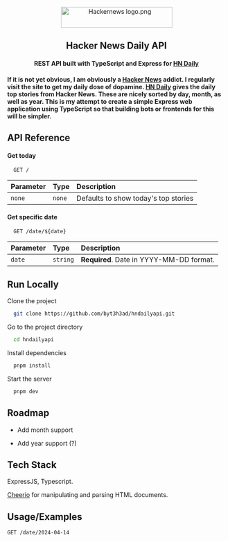 <p align="center">
    <img src="https://upload.wikimedia.org/wikipedia/en/b/bf/Hackernews_logo.png" alt="Hackernews logo.png" height="48" width="257" />
    <h2 align="center">Hacker News Daily API</h2>
    <h4 align="center">REST API built with TypeScript and Express for <a href="https://www.daemonology.net/hn-daily/">HN Daily</a><h4>
</p>

If it is not yet obvious, I am obviously a [Hacker News](https://news.ycombinator.com/) addict. I regularly visit the site to get my daily dose of dopamine. [HN Daily](https://www.daemonology.net/hn-daily/) gives the daily top stories from Hacker News. These are nicely sorted by day, month, as well as year. This is my attempt to create a simple Express web application using TypeScript so that building bots or frontends for this will be simpler.



  

## API Reference

#### Get today

```http
  GET /
```

| Parameter | Type     | Description                |
| :-------- | :------- | :------------------------- |
| `none` | `none` | Defaults to show today's top stories |

#### Get specific date

```http
  GET /date/${date}
```

| Parameter | Type     | Description                       |
| :-------- | :------- | :-------------------------------- |
| `date`      | `string` | **Required**. Date in YYYY-MM-DD format. |


## Run Locally

Clone the project

```bash
  git clone https://github.com/byt3h3ad/hndailyapi.git
```

Go to the project directory

```bash
  cd hndailyapi
```

Install dependencies

```bash
  pnpm install
```

Start the server

```bash
  pnpm dev
```


## Roadmap

- Add month support

- Add year support (?)


## Tech Stack

ExpressJS, Typescript.

[Cheerio](https://github.com/cheeriojs/cheerio) for manipulating and parsing HTML documents. 


## Usage/Examples

```http
GET /date/2024-04-14
```


